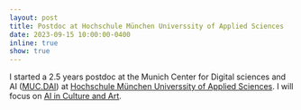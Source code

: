 ```yaml
---
layout: post
title: Postdoc at Hochschule München Universsity of Applied Sciences
date: 2023-09-15 10:00:00-0400
inline: true
show: true
---
```


I started a 2.5 years postdoc at the Munich Center for Digital sciences and AI ([MUC.DAI](https://sites.hm.edu/mucdai)) at [Hochschule München Universsity of Applied Sciences](https://www.hm.edu/en). I will focus on [AI in Culture and Art](https://www.wavelab.io/aica/).